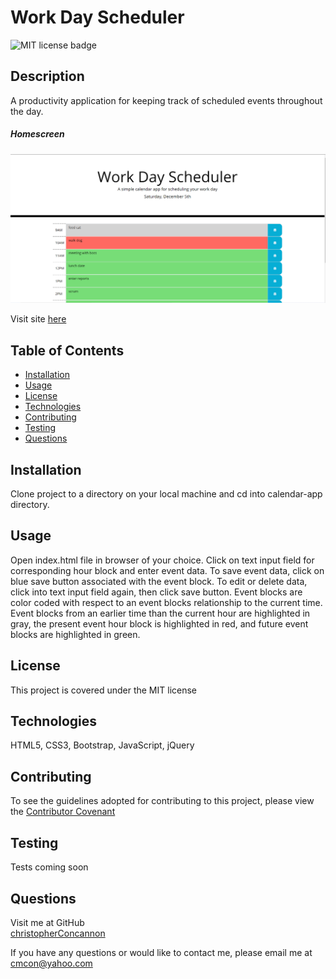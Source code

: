 # Work Day Scheduler

![MIT license badge](https://img.shields.io/badge/license-MIT-green)

## Description
A productivity application for keeping track of scheduled events throughout the day.  

##### Homescreen
![Homescreen Screenshot](./assets/images/screenshot.png)


Visit site [here](https://christopherconcannon.github.io/calendar-app/)

## Table of Contents
  * [Installation](#installation)
  * [Usage](#usage)
  * [License](#license)
  * [Technologies](#technologies)
  * [Contributing](#contributing)
  * [Testing](#testing)
  * [Questions](#questions)
  
## Installation
Clone project to a directory on your local machine and cd into calendar-app directory.   

## Usage
 Open index.html file in browser of your choice.  Click on text input field for corresponding hour block and enter event data.  To save event data, click on blue save button associated with the event block.  To edit or delete data, click into text input field again, then click save button.  Event blocks are color coded with respect to an event blocks relationship to the current time.  Event blocks from an earlier time than the current hour are highlighted in gray, the present event hour block is highlighted in red, and future event blocks are highlighted in green.

## License 
This project is covered under the MIT license 

## Technologies 
HTML5, CSS3, Bootstrap, JavaScript, jQuery

## Contributing
To see the guidelines adopted for contributing to this project, please view the [Contributor Covenant](https://www.contributor-covenant.org/version/2/0/code_of_conduct/code_of_conduct.txt)

## Testing
Tests coming soon

## Questions
Visit me at GitHub  
[christopherConcannon](https://github.com/christopherConcannon)
  
If you have any questions or would like to contact me, please email me at  
[cmcon@yahoo.com](mailto:cmcon@yahoo.com)
